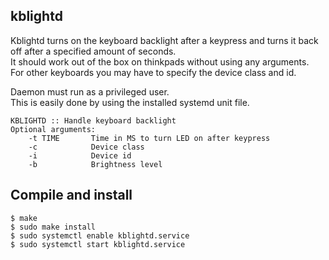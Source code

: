 ## kblightd

Kblightd turns on the keyboard backlight after a keypress and turns it back off after a specified amount of seconds.  
It should work out of the box on thinkpads without using any arguments.  
For other keyboards you may have to specify the device class and id.  

Daemon must run as a privileged user.  
This is easily done by using the installed systemd unit file.  

    KBLIGHTD :: Handle keyboard backlight
    Optional arguments:
        -t TIME       Time in MS to turn LED on after keypress
        -c            Device class
        -i            Device id
        -b            Brightness level

## Compile and install

    $ make
    $ sudo make install
    $ sudo systemctl enable kblightd.service
    $ sudo systemctl start kblightd.service
